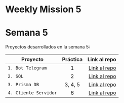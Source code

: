 # Weekly Mission 5
# Semana 5 

Proyectos desarrollados en la semana 5:

| Proyecto | Práctica | Link al repo |
| ------------- |:-------------:| -----:|
|`1. Bot Telegram`|1|[Link al repo](https://github.com/dnovellas/fizzbuzz)|
|`2. SQL`|2|[Link al repo]()|
|`3. Prisma DB`|3, 4, 5|[Link al repo]()|
|`4. Cliente Servidor`|6|[Link al repo]()|
